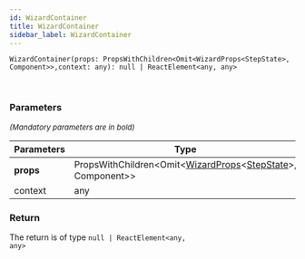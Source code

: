 ```yaml
---
id: WizardContainer
title: WizardContainer
sidebar_label: WizardContainer
---
```


```tsx
WizardContainer(props: PropsWithChildren<Omit<WizardProps<StepState>, Component>>,context: any): null | ReactElement<any, any>
```
<br/>



### Parameters

<font size="2"><i>(Mandatory parameters are in bold)</i></font>

| Parameters | Type | Description |
| --------- | ---- | ----------- |
| **props** | PropsWithChildren<Omit<[WizardProps](/api2/types/WizardProps.md)<[StepState](/api2/types/StepState.md)\>, Component\>\> |  |
| context | any |  |


### Return



The return is of type <code>null | ReactElement<any, any\></code>